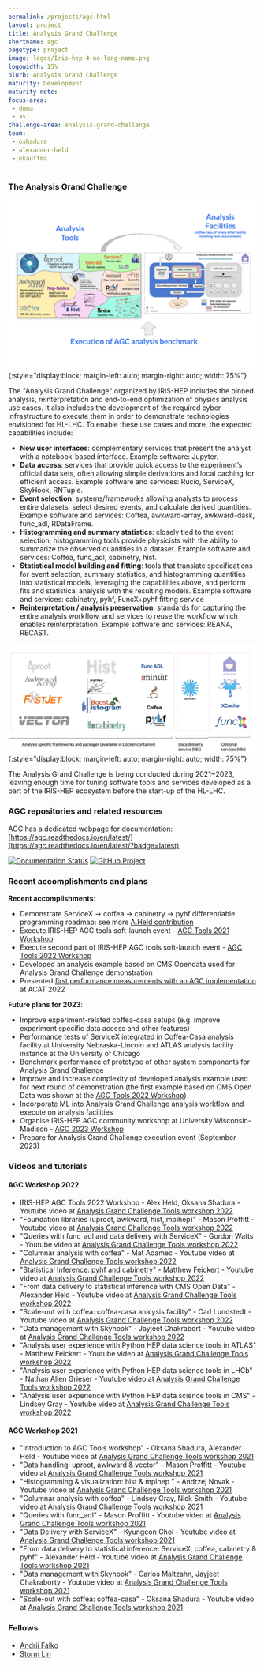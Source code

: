 ```yaml
---
permalink: /projects/agc.html
layout: project
title: Analysis Grand Challenge
shortname: agc
pagetype: project
image: logos/Iris-hep-4-no-long-name.png
logowidth: 15%
blurb: Analysis Grand Challenge
maturity: Development
maturity-note:
focus-area:
 - doma
 - as
challenge-area: analysis-grand-challenge
team:
 - oshadura
 - alexander-held
 - ekauffma
---
```



### The Analysis Grand Challenge

![Analysis Grand Challenge](/assets/images/agc-1.png){:style="display:block; margin-left: auto; margin-right: auto; width: 75%"}


The "Analysis Grand Challenge" organized by IRIS-HEP includes the binned analysis, reinterpretation and end-to-end optimization of physics analysis use cases. It also includes the development of the required cyber infrastructure to execute them in order to demonstrate technologies envisioned for HL-LHC. To enable these use cases and more, the expected capabilities include:

- **New user interfaces**: complementary services that present the analyst with a notebook-based interface. Example software: Jupyter.
- **Data access**: services that provide quick access to the experiment’s official data sets, often allowing simple derivations and local caching for efficient access. Example software and services: Rucio, ServiceX, SkyHook, RNTuple.
- **Event selection**: systems/frameworks allowing analysts to process entire datasets, select desired events, and calculate derived quantities. Example software and services: Coffea, awkward-array, awkward-dask, func_adl, RDataFrame.
- **Histogramming and summary statistics**: closely tied to the event selection, histogramming tools provide physicists with the ability to summarize the observed quantities in a dataset. Example software and services: Coffea, func_adl, cabinetry, hist.
- **Statistical model building and fitting**: tools that translate specifications for event selection, summary statistics, and histogramming quantities into statistical models, leveraging the capabilities above, and perform fits and statistical analysis with the resulting models. Example software and services: cabinetry, pyhf, FuncX+pyhf fitting service
- **Reinterpretation / analysis preservation**: standards for capturing the entire analysis workflow, and services to reuse the workflow which enables reinterpretation. Example software and services: REANA, RECAST.

![Generic schema of AGC components](/assets/images/agc-0.png){:style="display:block; margin-left: auto; margin-right: auto; width: 75%"}

The Analysis Grand Challenge is being conducted during 2021‒2023, leaving enough time for tuning software tools and services developed as a part of the IRIS-HEP ecosystem before the start-up of the HL-LHC.


### AGC repositories and related resources

AGC has a dedicated webpage for documentation: [https://agc.readthedocs.io/en/latest/](https://agc.readthedocs.io/en/latest/?badge=latest)

[![Documentation Status](https://readthedocs.org/projects/agc/badge/?version=latest)](https://agc.readthedocs.io/en/latest/?badge=latest)
[![GitHub Project](https://img.shields.io/badge/GitHub--blue?style=social&logo=GitHub)](https://github.com/iris-hep/analysis-grand-challenge)


### Recent accomplishments and plans

**Recent accomplishments**:

- Demonstrate ServiceX -> coffea -> cabinetry -> pyhf differentiable programming roadmap: see more [A.Held contribution](https://indico.cern.ch/event/1076231/contributions/4560405/)
- Execute IRIS-HEP AGC tools soft-launch event - [AGC Tools 2021 Workshop](https://indico.cern.ch/event/1076231/)
- Execute second part of IRIS-HEP AGC tools soft-launch event - [AGC Tools 2022 Workshop](https://indico.cern.ch/event/1126109/)
- Developed an analysis example based on CMS Opendata used for Analysis Grand Challenge demonstration
- Presented [first performance measurements with an AGC implementation](https://indico.cern.ch/event/1106990/contributions/4998188/) at ACAT 2022

**Future plans for 2023**:

- Improve experiment-related coffea-casa setups (e.g. improve experiment specific data access and other features)
- Performance tests of ServiceX integrated in Coffea-Casa analysis facility at University Nebraska-Lincoln and ATLAS analysis facility instance at the University of Chicago
- Benchmark performance of prototype of other system components for Analysis Grand Challenge
- Improve and increase complexity of developed analysis example used for next round of demonstration (the first example based on CMS Open Data was shown at the [AGC Tools 2022 Workshop](https://indico.cern.ch/event/1126109/))
- Incorporate ML into Analysis Grand Challenge analysis workflow and execute on analysis facilities
- Organise IRIS-HEP AGC community workshop at University Wisconsin-Madison - [AGC 2023 Workshop](https://indico.cern.ch/event/1260431)
- Prepare for Analysis Grand Challenge execution event (September 2023)


### Videos and tutorials

#### AGC Workshop 2022

*  IRIS-HEP AGC Tools 2022 Workshop - Alex Held, Oksana Shadura -  Youtube video at [Analysis Grand Challenge Tools workshop 2022](https://www.youtube.com/watch?v=uQCJQAy81EI)
*  "Foundation libraries (uproot, awkward, hist, mplhep)" - Mason Proffitt -  Youtube video at [Analysis Grand Challenge Tools workshop 2022](https://www.youtube.com/watch?v=O9KvsDMKOmY)
*  "Queries with func_adl and data delivery with ServiceX" - Gordon Watts - Youtube video at [Analysis Grand Challenge Tools workshop 2022](https://www.youtube.com/watch?v=bZVWil01evs)
*  "Columnar analysis with coffea" - Mat Adamec - Youtube video at [Analysis Grand Challenge Tools workshop 2022](https://www.youtube.com/watch?v=IVDAFYrlEFY&list=PLeZvkLnDkqbQRzUFfKgBuajnwNzGflodE&index=4)
*  "Statistical Inference: pyhf and cabinetry" - Matthew Feickert - Youtube video at [Analysis Grand Challenge Tools workshop 2022](https://www.youtube.com/watch?v=tj_odt3z_4A)
*  "From data delivery to statistical inference with CMS Open Data" - Alexander Held - Youtube video at [Analysis Grand Challenge Tools workshop 2022](https://www.youtube.com/watch?v=n1lUjTY8GGQ)
*  "Scale-out with coffea: coffea-casa analysis facility" - Carl Lundstedt - Youtube video at [Analysis Grand Challenge Tools workshop 2022](https://www.youtube.com/watch?v=vkFn-apjmDA)
*  "Data management with Skyhook" - Jayjeet Chakrabort - Youtube video at [Analysis Grand Challenge Tools workshop 2022](https://www.youtube.com/watch?v=dyUNOWlj2cA)
*  "Analysis user experience with Python HEP data science tools in ATLAS" - Matthew Feickert - Youtube video at [Analysis Grand Challenge Tools workshop 2022](https://www.youtube.com/watch?v=8z06bioCGmM)
*  "Analysis user experience with Python HEP data science tools in LHCb" - Nathan Allen Grieser - Youtube video at [Analysis Grand Challenge Tools workshop 2022](https://www.youtube.com/watch?v=LDopZWvKS9Y)
*  "Analysis user experience with Python HEP data science tools in CMS" - Lindsey Gray - Youtube video at [Analysis Grand Challenge Tools workshop 2022](https://www.youtube.com/watch?v=8cPv0q0FgwI)

#### AGC Workshop 2021

*  "Introduction to AGC Tools workshop" - Oksana Shadura, Alexander Held - Youtube video at [Analysis Grand Challenge Tools workshop 2021](https://youtu.be/i8brE9qpYv0)
*  "Data handling: uproot, awkward & vector" - Mason Proffitt - Youtube video at [Analysis Grand Challenge Tools workshop 2021](https://youtu.be/KS4_bOXf0mg)
* "Histogramming & visualization: hist & mplhep " - Andrzej Novak - Youtube video at [Analysis Grand Challenge Tools workshop 2021](https://youtu.be/wpB6RofvXdA)
*  "Columnar analysis with coffea" - Lindsey Gray, Nick Smith - Youtube video at [Analysis Grand Challenge Tools workshop 2021](https://youtu.be/y79jDq2kmSk)
*  "Queries with func_adl" - Mason Proffitt - Youtube video at [Analysis Grand Challenge Tools workshop 2021](https://youtu.be/F2320pVB7Rg)
*  "Data Delivery with ServiceX" - Kyungeon Choi - Youtube video at [Analysis Grand Challenge Tools workshop 2021](https://youtu.be/ZXPOLF9eTf8)
*  "From data delivery to statistical inference: ServiceX, coffea, cabinetry & pyhf" - Alexander Held - Youtube video at [Analysis Grand Challenge Tools workshop 2021](https://youtu.be/5Vuiy5zoVPk)
*  "Data management with Skyhook" - Carlos Maltzahn, Jayjeet Chakraborty - Youtube video at [Analysis Grand Challenge Tools workshop 2021](https://youtu.be/JCQVY551V34)
*  "Scale-out with coffea: coffea-casa" - Oksana Shadura - Youtube video at [Analysis Grand Challenge Tools workshop 2021](https://youtu.be/7s30NNsAG7w)

### Fellows

* [Andrii Falko](/pages/fellows/andriiknu.html)
* [Storm Lin](/pages/fellows/stormsomething.html)
